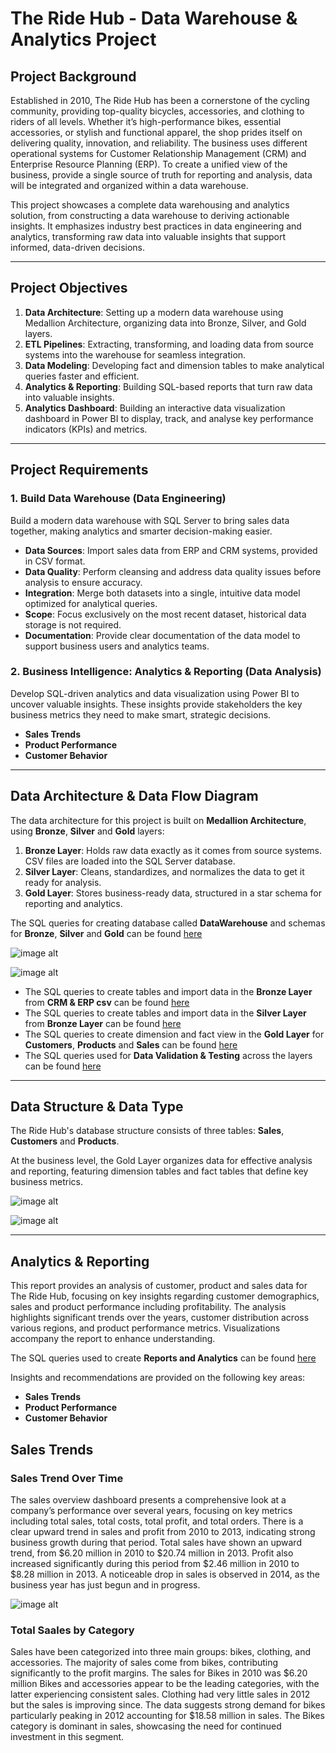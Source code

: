 # The Ride Hub - Data Warehouse & Analytics Project

## Project Background

Established in 2010, The Ride Hub has been a cornerstone of the cycling community, providing top-quality bicycles, accessories, and clothing to riders of all levels. Whether it’s high-performance bikes, essential accessories, or stylish and functional apparel, the shop prides itself on delivering quality, innovation, and reliability. The business uses different operational systems for Customer Relationship Management (CRM) and Enterprise Resource Planning (ERP). To create a unified view of the business, provide a single source of truth for reporting and analysis, data will be integrated and organized within a data warehouse. 

This project showcases a complete data warehousing and analytics solution, from constructing a data warehouse to deriving actionable insights. It emphasizes industry best practices in data engineering and analytics, transforming raw data into valuable insights that support informed, data-driven decisions.

---

## Project Objectives

1. **Data Architecture**: Setting up a modern data warehouse using Medallion Architecture, organizing data into Bronze, Silver, and Gold layers.
2. **ETL Pipelines**: Extracting, transforming, and loading data from source systems into the warehouse for seamless integration.
3. **Data Modeling**: Developing fact and dimension tables to make analytical queries faster and efficient.
4. **Analytics & Reporting**: Building SQL-based reports that turn raw data into valuable insights.
5. **Analytics Dashboard**: Building an interactive data visualization dashboard in Power BI to display, track, and analyse key performance indicators (KPIs) and metrics.

---

## Project Requirements
### 1. Build Data Warehouse (Data Engineering)

Build a modern data warehouse with SQL Server to bring sales data together, making analytics and smarter decision-making easier.

- **Data Sources**: Import sales data from ERP and CRM systems, provided in CSV format.
- **Data Quality**: Perform cleansing and address data quality issues before analysis to ensure accuracy.
- **Integration**: Merge both datasets into a single, intuitive data model optimized for analytical queries.
- **Scope**: Focus exclusively on the most recent dataset, historical data storage is not required.
- **Documentation**: Provide clear documentation of the data model to support business users and analytics teams.

### 2. Business Intelligence: Analytics & Reporting (Data Analysis)

Develop SQL-driven analytics and data visualization using Power BI to uncover valuable insights. These insights provide stakeholders the key business metrics they need to make smart, strategic decisions.  

- **Sales Trends**
- **Product Performance**
- **Customer Behavior**

---

## Data Architecture & Data Flow Diagram

The data architecture for this project is built on **Medallion Architecture**, using **Bronze**, **Silver** and **Gold** layers:

1. **Bronze Layer**: Holds raw data exactly as it comes from source systems. CSV files are loaded into the SQL Server database.
2. **Silver Layer**: Cleans, standardizes, and normalizes the data to get it ready for analysis.
3. **Gold Layer**: Stores business-ready data, structured in a star schema for reporting and analytics.

The SQL queries for creating database called **DataWarehouse** and schemas for **Bronze**, **Silver** and **Gold** can be found [here](scripts/database_and_schemas/create_database_and_schemas.sql)

![image alt](images/High_Level_Architecture.png)

![image alt](images/Data_Flow_Diagram.png)

- The SQL queries to create tables and import data in the **Bronze Layer** from **CRM & ERP csv** can be found [here](scripts/bronze_layer)
- The SQL queries to create tables and import data in the **Silver Layer** from **Bronze Layer** can be found [here](scripts/silver_layer)
- The SQL queries to create dimension and fact view in the **Gold Layer** for **Customers**, **Products** and **Sales** can be found [here](scripts/gold_layer)
- The SQL queries used for **Data Validation & Testing** across the layers can be found [here](data_validation_and_testing)
  
---

## Data Structure & Data Type

The Ride Hub's database structure consists of three tables: **Sales**, **Customers** and **Products**. 

At the business level, the Gold Layer organizes data for effective analysis and reporting, featuring dimension tables and fact tables that define key business metrics.

![image alt](images/Entity_Relationship_Diagram.png)

![image alt](images/Data_Type.PNG)

---

## Analytics & Reporting 

This report provides an analysis of customer, product and sales data for The Ride Hub, focusing on key insights regarding customer demographics, sales and product performance including profitability. The analysis highlights significant trends over the years, customer distribution across various regions, and product performance metrics. Visualizations accompany the report to enhance understanding.

The SQL queries used to create **Reports and Analytics** can be found [here](reports_and_analytics)

Insights and recommendations are provided on the following key areas:

- **Sales Trends**
- **Product Performance**
- **Customer Behavior**

## **Sales Trends**

### Sales Trend Over Time

The sales overview dashboard presents a comprehensive look at a company’s performance over several years, focusing on key metrics including total sales, total costs, total profit, and total orders. There is a clear upward trend in sales and profit from 2010 to 2013, indicating strong business growth during that period. Total sales have shown an upward trend, from $6.20 million in 2010 to $20.74 million in 2013. Profit also increased significantly during this period from $2.46 million in 2010 to $8.28 million in 2013. A noticeable drop in sales is observed in 2014, as the business year has just begun and in progress. 

![image alt](images/total_sales_vs_profit_by_year.PNG)


### Total Saales by Category

Sales have been categorized into three main groups: bikes, clothing, and accessories. The majority of sales come from bikes, contributing significantly to the profit margins. The sales for Bikes in 2010 was $6.20 million Bikes and accessories appear to be the leading categories, with the latter experiencing consistent sales. Clothing had very little sales in 2012 but the sales is improving since. The data suggests strong demand for bikes particularly peaking in 2012 accounting for $18.58 million in sales. The Bikes category is dominant in sales, showcasing the need for continued investment in this segment.

